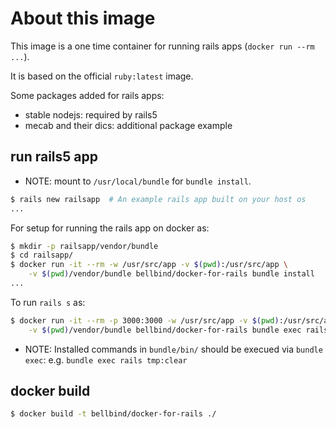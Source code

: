 # About this image

This image is a one time container for running rails apps
(`docker run --rm ...`).

It is based on the official `ruby:latest` image.

Some packages added for rails apps:

- stable nodejs: required by rails5
- mecab and their dics: additional package example

## run rails5 app 

- NOTE: mount to `/usr/local/bundle` for `bundle install`.

```sh
$ rails new railsapp  # An example rails app built on your host os
...
```

For setup for running the rails app on docker as:

```sh
$ mkdir -p railsapp/vendor/bundle
$ cd railsapp/
$ docker run -it --rm -w /usr/src/app -v $(pwd):/usr/src/app \
    -v $(pwd)/vendor/bundle bellbind/docker-for-rails bundle install
...
```

To run `rails s` as:

```sh
$ docker run -it --rm -p 3000:3000 -w /usr/src/app -v $(pwd):/usr/src/app \
    -v $(pwd)/vendor/bundle bellbind/docker-for-rails bundle exec rails s
```

- NOTE: Installed commands in `bundle/bin/` should be execued 
  via `bundle exec`: e.g. `bundle exec rails tmp:clear`

## docker build

```sh
$ docker build -t bellbind/docker-for-rails ./
```
